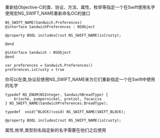 重新给Objective-C的类、协议、方法、属性、枚举等指定一个在Swift使用名字
使用宏NS_SWIFT_NAME重新命名OC的接口

```
NS_SWIFT_NAME(Sandwich.Preferences)
@interface SandwichPreferences : NSObject

@property BOOL includesCrust NS_SWIFT_NAME(isCrusty);

@end

@interface Sandwich : NSObject
@end
```

```
var preferences = Sandwich.Preferences()
preferences.isCrusty = true
```

你可以在类,协议前使用NS_SWIFT_NAME来为它们重新指定一个在Swift中使用的名字

```
typedef NS_ENUM(NSInteger, SandwichBreadType) {
    brioche, pumpernickel, pretzel, focaccia
} NS_SWIFT_NAME(SandwichPreferences.BreadType);

typedef  void(^BLOCK)(void) NS_SWIFT_NAME(SWIFT_BLOCK);

@property BOOL includesCrust NS_SWIFT_NAME(isCrusty);
```
属性,枚举,类型别名指定新的名字需要在他们之后使用



